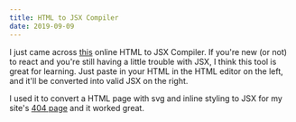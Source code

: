 ```yaml
---
title: HTML to JSX Compiler
date: 2019-09-09
---
```


I just came across <a href="https://magic.reactjs.net/htmltojsx.htm" target="_blank">this</a> online HTML to JSX Compiler. If you're new (or not) to react and you're still having a little trouble with JSX, I think this tool is great for learning. Just paste in your HTML in the HTML editor on the left, and it'll be converted into valid JSX on the right.

I used it to convert a HTML page with svg and inline styling to JSX for my site's <a href="https://wangonya.com/404" target="_blank">404 page</a> and it worked great.
